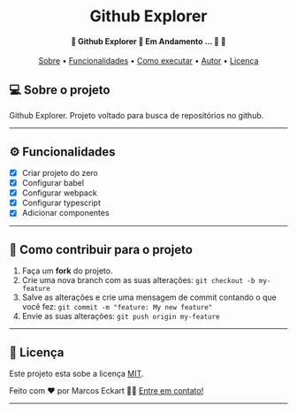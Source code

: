 <h1 align="center">
   Github Explorer
</h1>

<h4 align="center"> 
	🚧  Github Explorer 🚧 Em Andamento ... 🚧 🚀
</h4>

<p align="center">
 <a href="#-sobre-o-projeto">Sobre</a> •
 <a href="#-funcionalidades">Funcionalidades</a> •
 <a href="#-como-executar-o-projeto">Como executar</a> • 
 <a href="#-autor">Autor</a> • 
 <a href="#user-content--licença">Licença</a>
</p>


## 💻 Sobre o projeto

Github Explorer. Projeto voltado para busca de repositórios no github.

---

## ⚙️ Funcionalidades

- [x] Criar projeto do zero
- [x] Configurar babel
- [x] Configurar webpack
- [x] Configurar typescript
- [x] Adicionar componentes

---

## 💪 Como contribuir para o projeto

1. Faça um **fork** do projeto.
2. Crie uma nova branch com as suas alterações: `git checkout -b my-feature`
3. Salve as alterações e crie uma mensagem de commit contando o que você fez: `git commit -m "feature: My new feature"`
4. Envie as suas alterações: `git push origin my-feature`
---

## 📝 Licença

Este projeto esta sobe a licença [MIT](./LICENSE).

Feito com ❤️ por Marcos Eckart 👋🏽 [Entre em contato!](https://www.linkedin.com/in/marcos-eckart/)

---
